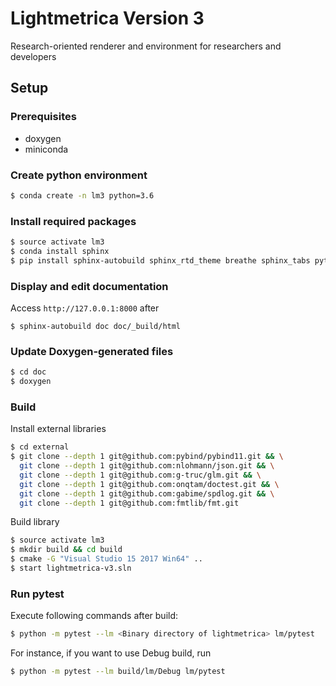 Lightmetrica Version 3
====================

Research-oriented renderer and environment for researchers and developers

## Setup

### Prerequisites

- doxygen
- miniconda

### Create python environment

```bash
$ conda create -n lm3 python=3.6
```

### Install required packages

```bash
$ source activate lm3
$ conda install sphinx
$ pip install sphinx-autobuild sphinx_rtd_theme breathe sphinx_tabs pytest
```

### Display and edit documentation

Access `http://127.0.0.1:8000` after

```
$ sphinx-autobuild doc doc/_build/html
```

### Update Doxygen-generated files

```bash
$ cd doc
$ doxygen
```

### Build

Install external libraries

```bash
$ cd external
$ git clone --depth 1 git@github.com:pybind/pybind11.git && \
  git clone --depth 1 git@github.com:nlohmann/json.git && \
  git clone --depth 1 git@github.com:g-truc/glm.git && \
  git clone --depth 1 git@github.com:onqtam/doctest.git && \
  git clone --depth 1 git@github.com:gabime/spdlog.git && \
  git clone --depth 1 git@github.com:fmtlib/fmt.git
```

Build library

```bash
$ source activate lm3
$ mkdir build && cd build
$ cmake -G "Visual Studio 15 2017 Win64" ..
$ start lightmetrica-v3.sln
```
### Run pytest

Execute following commands after build:

```bash
$ python -m pytest --lm <Binary directory of lightmetrica> lm/pytest
```

For instance, if you want to use Debug build, run

```bash
$ python -m pytest --lm build/lm/Debug lm/pytest
```

